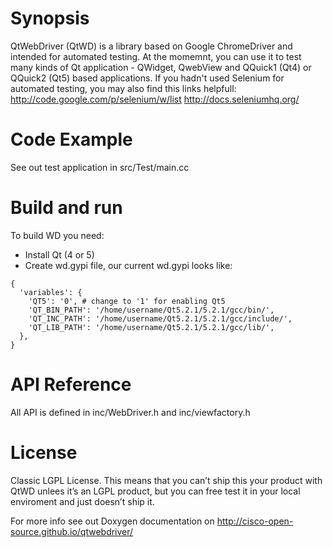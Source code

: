 # Synopsis
QtWebDriver (QtWD) is a library based on Google ChromeDriver and intended for automated testing. At the momemnt, you can use it to test many kinds of Qt application - QWidget, QwebView and QQuick1 (Qt4) or QQuick2 (Qt5) based applications. If you hadn't used Selenium for automated testing, you may also find this links helpfull:
http://code.google.com/p/selenium/w/list
http://docs.seleniumhq.org/
# Code Example
See out test application in src/Test/main.cc

# Build and run
To build WD you need:
* Install Qt (4 or 5)
* Create wd.gypi file, our current wd.gypi looks like: 
```
{
  'variables': {
    'QT5': '0', # change to '1' for enabling Qt5
    'QT_BIN_PATH': '/home/username/Qt5.2.1/5.2.1/gcc/bin/',
    'QT_INC_PATH': '/home/username/Qt5.2.1/5.2.1/gcc/include/',
    'QT_LIB_PATH': '/home/username/Qt5.2.1/5.2.1/gcc/lib/',
  },
}

```
# API Reference
All API is defined in inc/WebDriver.h and inc/viewfactory.h
# License
Classic LGPL License. This means that you can’t ship this your product with QtWD unlees it’s an LGPL product, but you can free test it in your local enviroment and just doesn’t ship it.

For more info see out Doxygen documentation on http://cisco-open-source.github.io/qtwebdriver/
